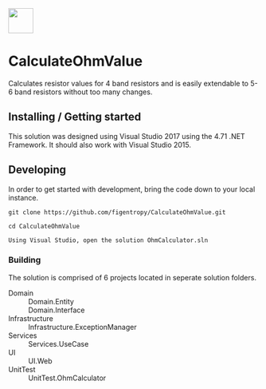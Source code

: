 <img src="http://clipground.com/images/electrical-resistance-clipart-5.jpg" width="50">

# CalculateOhmValue
Calculates resistor values for 4 band resistors and is easily extendable to 5-6 band resistors without too many changes.


## Installing / Getting started

This solution was designed using Visual Studio 2017 using the 4.71 .NET Framework.  It should also work with Visual Studio 2015.



## Developing

In order to get started with development, bring the code down to your local instance.

```shell
git clone https://github.com/figentropy/CalculateOhmValue.git

cd CalculateOhmValue

Using Visual Studio, open the solution OhmCalculator.sln
```


### Building

The solution is comprised of 6 projects located in seperate solution folders.

<dl>
  <dt>Domain</dt>
  <dd>Domain.Entity</dd>
  <dd>Domain.Interface</dd>
  <dt>Infrastructure</dt>
  <dd>Infrastructure.ExceptionManager</dd>
  <dt>Services</dt>
  <dd>Services.UseCase</dd>
  <dt>UI</dt>
  <dd>UI.Web</dd>
  <dt>UnitTest</dt>
  <dd>UnitTest.OhmCalculator</dd>
</dl>


